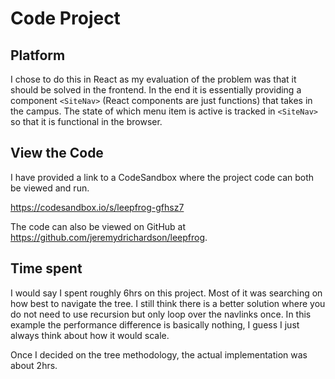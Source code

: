 # Code Project

## Platform

I chose to do this in React as my evaluation of the problem was that it should be solved in the frontend. In the end it is essentially providing a component `<SiteNav>` (React components are just functions) that takes in the campus. The state of which menu item is active is tracked in `<SiteNav>` so that it is functional in the browser.

## View the Code

I have provided a link to a CodeSandbox where the project code can both be viewed and run.

https://codesandbox.io/s/leepfrog-gfhsz7

The code can also be viewed on GitHub at https://github.com/jeremydrichardson/leepfrog.

## Time spent

I would say I spent roughly 6hrs on this project. Most of it was searching on how best to navigate the tree. I still think there is a better solution where you do not need to use recursion but only loop over the navlinks once. In this example the performance difference is basically nothing, I guess I just always think about how it would scale.

Once I decided on the tree methodology, the actual implementation was about 2hrs.
